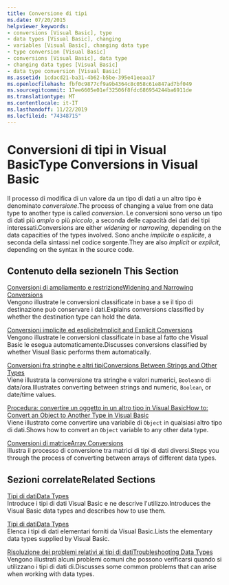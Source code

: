 ```yaml
---
title: Conversione di tipi
ms.date: 07/20/2015
helpviewer_keywords:
- conversions [Visual Basic], type
- data types [Visual Basic], changing
- variables [Visual Basic], changing data type
- type conversion [Visual Basic]
- conversions [Visual Basic], data type
- changing data types [Visual Basic]
- data type conversion [Visual Basic]
ms.assetid: 1cdacd21-ba31-4b62-b5be-395e41eeaa17
ms.openlocfilehash: fbf0c9877cf9a9b4364c8c058c61e847ad7bf049
ms.sourcegitcommit: 17ee6605e01ef32506f8fdc686954244ba6911de
ms.translationtype: MT
ms.contentlocale: it-IT
ms.lasthandoff: 11/22/2019
ms.locfileid: "74348715"
---
```

# <a name="type-conversions-in-visual-basic"></a><span data-ttu-id="8e24f-102">Conversioni di tipi in Visual Basic</span><span class="sxs-lookup"><span data-stu-id="8e24f-102">Type Conversions in Visual Basic</span></span>
<span data-ttu-id="8e24f-103">Il processo di modifica di un valore da un tipo di dati a un altro tipo è denominato *conversione*.</span><span class="sxs-lookup"><span data-stu-id="8e24f-103">The process of changing a value from one data type to another type is called *conversion*.</span></span> <span data-ttu-id="8e24f-104">Le conversioni sono verso un tipo di dati più *ampio* o più *piccolo*, a seconda delle capacità dei dati dei tipi interessati.</span><span class="sxs-lookup"><span data-stu-id="8e24f-104">Conversions are either *widening* or *narrowing*, depending on the data capacities of the types involved.</span></span> <span data-ttu-id="8e24f-105">Sono anche *implicite* o *esplicite*, a seconda della sintassi nel codice sorgente.</span><span class="sxs-lookup"><span data-stu-id="8e24f-105">They are also *implicit* or *explicit*, depending on the syntax in the source code.</span></span>  
  
## <a name="in-this-section"></a><span data-ttu-id="8e24f-106">Contenuto della sezione</span><span class="sxs-lookup"><span data-stu-id="8e24f-106">In This Section</span></span>  
 [<span data-ttu-id="8e24f-107">Conversioni di ampliamento e restrizione</span><span class="sxs-lookup"><span data-stu-id="8e24f-107">Widening and Narrowing Conversions</span></span>](../../../../visual-basic/programming-guide/language-features/data-types/widening-and-narrowing-conversions.md)  
 <span data-ttu-id="8e24f-108">Vengono illustrate le conversioni classificate in base a se il tipo di destinazione può conservare i dati.</span><span class="sxs-lookup"><span data-stu-id="8e24f-108">Explains conversions classified by whether the destination type can hold the data.</span></span>  
  
 [<span data-ttu-id="8e24f-109">Conversioni implicite ed esplicite</span><span class="sxs-lookup"><span data-stu-id="8e24f-109">Implicit and Explicit Conversions</span></span>](../../../../visual-basic/programming-guide/language-features/data-types/implicit-and-explicit-conversions.md)  
 <span data-ttu-id="8e24f-110">Vengono illustrate le conversioni classificate in base al fatto che Visual Basic le esegua automaticamente.</span><span class="sxs-lookup"><span data-stu-id="8e24f-110">Discusses conversions classified by whether Visual Basic performs them automatically.</span></span>  
  
 [<span data-ttu-id="8e24f-111">Conversioni fra stringhe e altri tipi</span><span class="sxs-lookup"><span data-stu-id="8e24f-111">Conversions Between Strings and Other Types</span></span>](../../../../visual-basic/programming-guide/language-features/data-types/conversions-between-strings-and-other-types.md)  
 <span data-ttu-id="8e24f-112">Viene illustrata la conversione tra stringhe e valori numerici, `Boolean`o di data/ora.</span><span class="sxs-lookup"><span data-stu-id="8e24f-112">Illustrates converting between strings and numeric, `Boolean`, or date/time values.</span></span>  
  
 [<span data-ttu-id="8e24f-113">Procedura: convertire un oggetto in un altro tipo in Visual Basic</span><span class="sxs-lookup"><span data-stu-id="8e24f-113">How to: Convert an Object to Another Type in Visual Basic</span></span>](../../../../visual-basic/programming-guide/language-features/data-types/how-to-convert-an-object-to-another-type.md)  
 <span data-ttu-id="8e24f-114">Viene illustrato come convertire una variabile di `Object` in qualsiasi altro tipo di dati.</span><span class="sxs-lookup"><span data-stu-id="8e24f-114">Shows how to convert an `Object` variable to any other data type.</span></span>  
  
 [<span data-ttu-id="8e24f-115">Conversioni di matrice</span><span class="sxs-lookup"><span data-stu-id="8e24f-115">Array Conversions</span></span>](../../../../visual-basic/programming-guide/language-features/data-types/array-conversions.md)  
 <span data-ttu-id="8e24f-116">Illustra il processo di conversione tra matrici di tipi di dati diversi.</span><span class="sxs-lookup"><span data-stu-id="8e24f-116">Steps you through the process of converting between arrays of different data types.</span></span>  
  
## <a name="related-sections"></a><span data-ttu-id="8e24f-117">Sezioni correlate</span><span class="sxs-lookup"><span data-stu-id="8e24f-117">Related Sections</span></span>  
 [<span data-ttu-id="8e24f-118">Tipi di dati</span><span class="sxs-lookup"><span data-stu-id="8e24f-118">Data Types</span></span>](../../../../visual-basic/programming-guide/language-features/data-types/index.md)  
 <span data-ttu-id="8e24f-119">Introduce i tipi di dati Visual Basic e ne descrive l'utilizzo.</span><span class="sxs-lookup"><span data-stu-id="8e24f-119">Introduces the Visual Basic data types and describes how to use them.</span></span>  
  
 [<span data-ttu-id="8e24f-120">Tipi di dati</span><span class="sxs-lookup"><span data-stu-id="8e24f-120">Data Types</span></span>](../../../../visual-basic/language-reference/data-types/index.md)  
 <span data-ttu-id="8e24f-121">Elenca i tipi di dati elementari forniti da Visual Basic.</span><span class="sxs-lookup"><span data-stu-id="8e24f-121">Lists the elementary data types supplied by Visual Basic.</span></span>  
  
 [<span data-ttu-id="8e24f-122">Risoluzione dei problemi relativi ai tipi di dati</span><span class="sxs-lookup"><span data-stu-id="8e24f-122">Troubleshooting Data Types</span></span>](../../../../visual-basic/programming-guide/language-features/data-types/troubleshooting-data-types.md)  
 <span data-ttu-id="8e24f-123">Vengono illustrati alcuni problemi comuni che possono verificarsi quando si utilizzano i tipi di dati di.</span><span class="sxs-lookup"><span data-stu-id="8e24f-123">Discusses some common problems that can arise when working with data types.</span></span>
